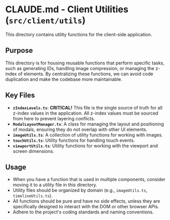# CLAUDE.md - Client Utilities (`src/client/utils`)

This directory contains utility functions for the client-side application.

## Purpose
This directory is for housing reusable functions that perform specific tasks, such as generating IDs, handling image compression, or managing the z-index of elements. By centralizing these functions, we can avoid code duplication and make the codebase more maintainable.

## Key Files
- **`zIndexLevels.ts`**: **CRITICAL!** This file is the single source of truth for all z-index values in the application. All z-index values must be sourced from here to prevent layering conflicts.
- **`ModalLayoutManager.ts`**: A class for managing the layout and positioning of modals, ensuring they do not overlap with other UI elements.
- **`imageUtils.ts`**: A collection of utility functions for working with images.
- **`touchUtils.ts`**: Utility functions for handling touch events.
- **`viewportUtils.ts`**: Utility functions for working with the viewport and screen dimensions.

## Usage
- When you have a function that is used in multiple components, consider moving it to a utility file in this directory.
- Utility files should be organized by domain (e.g., `imageUtils.ts`, `timelineUtils.ts`).
- All functions should be pure and have no side effects, unless they are specifically designed to interact with the DOM or other browser APIs.
- Adhere to the project's coding standards and naming conventions.
